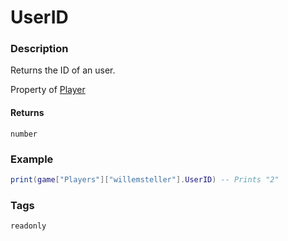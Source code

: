 # UserID
### Description
Returns the ID of an user.

Property of [Player](/classes/Player/)

#### Returns
`number`

### Example
```lua
print(game["Players"]["willemsteller"].UserID) -- Prints "2"
```

### Tags
`readonly`
